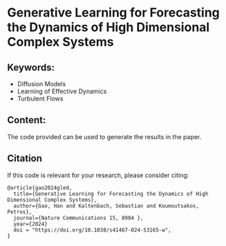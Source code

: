 # Generative Learning for Forecasting the Dynamics of High Dimensional Complex Systems

## Keywords:
- Diffusion Models
- Learning of Effective Dynamics
- Turbulent Flows

## Content:
The code provided can be used to generate the results in the paper. 

## Citation
If this code is relevant for your research, please consider citing:
```
@article{gao2024gled,
  title={Generative Learning for Forecasting the Dynamics of High Dimensional Complex Systems},
  author={Gao, Han and Kaltenbach, Sebastian and Koumoutsakos, Petros},
  journal={Nature Communications 15, 8904 },
  year={2024}
  doi = "https://doi.org/10.1038/s41467-024-53165-w",
}
```
